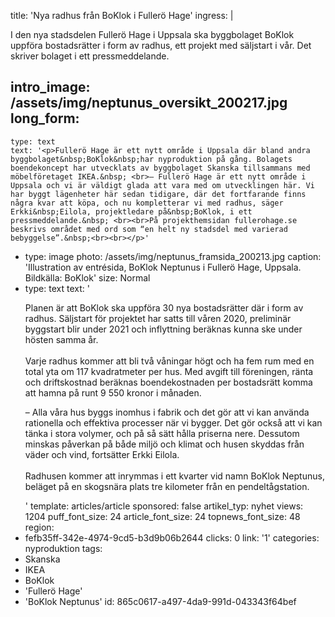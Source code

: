 title: 'Nya radhus från BoKlok i Fullerö Hage'
ingress: |
  <p>I den nya stadsdelen Fullerö Hage i Uppsala ska byggbolaget BoKlok uppföra bostadsrätter i form av radhus, ett projekt med säljstart i vår. Det skriver bolaget i ett pressmeddelande.
  </p>
  
intro_image: /assets/img/neptunus_oversikt_200217.jpg
long_form:
  -
    type: text
    text: '<p>Fullerö Hage är ett nytt område i Uppsala där bland andra byggbolaget&nbsp;BoKlok&nbsp;har nyproduktion på gång. Bolagets boendekoncept har utvecklats av byggbolaget Skanska tillsammans med möbelföretaget IKEA.&nbsp; <br>– Fullerö Hage är ett nytt område i Uppsala och vi är väldigt glada att vara med om utvecklingen här. Vi har byggt lägenheter här sedan tidigare, där det fortfarande finns några kvar att köpa, och nu kompletterar vi med radhus, säger Erkki&nbsp;Eilola, projektledare på&nbsp;BoKlok, i ett pressmeddelande.&nbsp; <br><br>På projekthemsidan fullerohage.se beskrivs området med ord som “en helt ny stadsdel med varierad bebyggelse”.&nbsp;<br><br></p>'
  -
    type: image
    photo: /assets/img/neptunus_framsida_200213.jpg
    caption: 'Illustration av entrésida, BoKlok Neptunus i Fullerö Hage, Uppsala. Bildkälla: BoKlok'
    size: Normal
  -
    type: text
    text: '<p>Planen är att&nbsp;BoKlok&nbsp;ska uppföra 30 nya bostadsrätter där i form av radhus. Säljstart för projektet har satts till våren 2020, preliminär byggstart blir under 2021 och inflyttning beräknas kunna ske under hösten samma år.&nbsp; <br><br>Varje radhus kommer att bli två våningar högt och ha fem rum med en total yta om 117 kvadratmeter per hus. Med avgift till föreningen, ränta och driftskostnad beräknas boendekostnaden per bostadsrätt komma att hamna på runt 9 550 kronor i månaden.&nbsp;&nbsp;</p><p>– Alla våra hus byggs inomhus i fabrik och det gör att vi kan använda rationella och effektiva processer när vi bygger. Det gör också att vi kan tänka i stora volymer, och på så sätt hålla priserna nere. Dessutom minskas påverkan på både miljö och klimat och husen skyddas från väder och vind, fortsätter Erkki&nbsp;Eilola. <br><br>Radhusen kommer att inrymmas i ett kvarter vid namn&nbsp;BoKlok&nbsp;Neptunus, beläget på en skogsnära plats tre kilometer från en pendeltågstation.&nbsp;&nbsp;</p>'
template: articles/article
sponsored: false
artikel_typ: nyhet
views: 1204
puff_font_size: 24
article_font_size: 24
topnews_font_size: 48
region:
  - fefb35ff-342e-4974-9cd5-b3d9b06b2644
clicks: 0
link: '1'
categories: nyproduktion
tags:
  - Skanska
  - IKEA
  - BoKlok
  - 'Fullerö Hage'
  - 'BoKlok Neptunus'
id: 865c0617-a497-4da9-991d-043343f64bef
